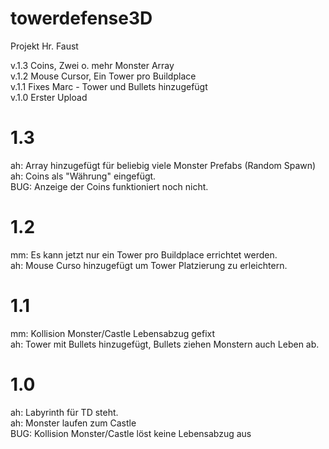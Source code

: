 # towerdefense3D
Projekt Hr. Faust

v.1.3 Coins, Zwei o. mehr Monster Array<br />
v.1.2 Mouse Cursor, Ein Tower pro Buildplace<br />
v.1.1	Fixes Marc - Tower und Bullets hinzugefügt<br />
v.1.0	Erster Upload

1.3
===
ah: Array hinzugefügt für beliebig viele Monster Prefabs (Random Spawn)<br />
ah: Coins als "Währung" eingefügt.<br />
BUG: Anzeige der Coins funktioniert noch nicht.

1.2
===
mm: Es kann jetzt nur ein Tower pro Buildplace errichtet werden.<br />
ah: Mouse Curso hinzugefügt um Tower Platzierung zu erleichtern.

1.1
===
mm: Kollision Monster/Castle Lebensabzug gefixt<br />
ah: Tower mit Bullets hinzugefügt, Bullets ziehen Monstern auch Leben ab.

1.0
===
ah: Labyrinth für TD steht.<br />
ah: Monster laufen zum Castle<br />
BUG: Kollision Monster/Castle löst keine Lebensabzug aus
